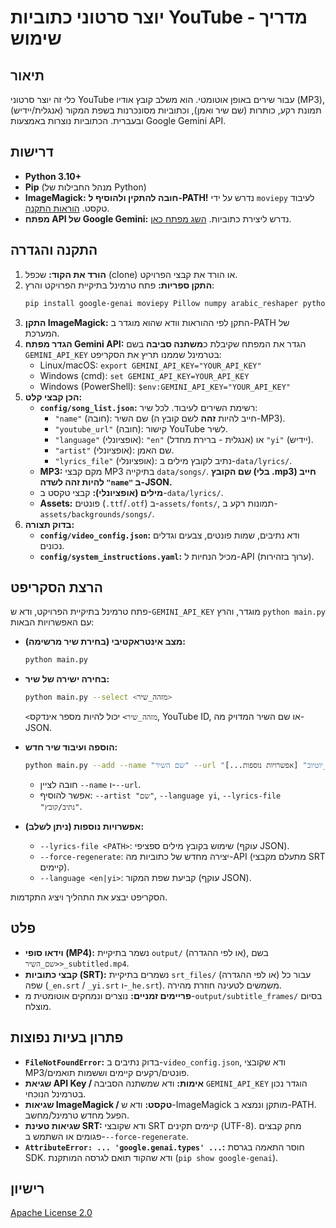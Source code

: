 # יוצר סרטוני כתוביות YouTube - מדריך שימוש

## תיאור

כלי זה יוצר סרטוני YouTube עבור שירים באופן אוטומטי. הוא משלב קובץ אודיו (MP3), תמונת רקע, כותרות (שם שיר ואמן), וכתוביות מסונכרנות בשפת המקור (אנגלית/יידיש) ובעברית. הכתוביות נוצרות באמצעות Google Gemini API.

## דרישות

*   **Python 3.10+**
*   **Pip** (מנהל החבילות של Python)
*   **ImageMagick:** **חובה להתקין ולהוסיף ל-PATH!** נדרש על ידי `moviepy` לעיבוד טקסט. [הוראות התקנה](https://imagemagick.org/script/download.php).
*   **מפתח API של Google Gemini:** נדרש ליצירת כתוביות. [השג מפתח כאן](https://aistudio.google.com/app/apikey).

## התקנה והגדרה

1.  **הורד את הקוד:** שכפל (clone) או הורד את קבצי הפרויקט.
2.  **התקן ספריות:** פתח טרמינל בתיקיית הפרויקט והרץ:
    ```bash
    pip install google-genai moviepy Pillow numpy arabic_reshaper python-bidi imageio imageio-ffmpeg PyYAML
    ```
3.  **התקן ImageMagick:** התקן לפי ההוראות וודא שהוא מוגדר ב-PATH של המערכת.
4.  **הגדר מפתח Gemini API:** הגדר את המפתח שקיבלת כ**משתנה סביבה** בשם `GEMINI_API_KEY` בטרמינל שממנו תריץ את הסקריפט:
    *   Linux/macOS: `export GEMINI_API_KEY="YOUR_API_KEY"`
    *   Windows (cmd): `set GEMINI_API_KEY=YOUR_API_KEY`
    *   Windows (PowerShell): `$env:GEMINI_API_KEY="YOUR_API_KEY"`
5.  **הכן קבצי קלט:**
    *   **`config/song_list.json`:** רשימת השירים לעיבוד. לכל שיר:
        *   `"name"` (חובה): שם השיר (חייב להיות **זהה** לשם קובץ ה-MP3).
        *   `"youtube_url"` (חובה): קישור YouTube לשיר.
        *   `"language"` (אופציונלי): `"en"` (אנגלית - ברירת מחדל) או `"yi"` (יידיש).
        *   `"artist"` (אופציונלי): שם האמן.
        *   `"lyrics_file"` (אופציונלי): נתיב לקובץ מילים ב-`data/lyrics/`.
    *   **MP3:** מקם קבצי MP3 בתיקייה `data/songs/`. **שם הקובץ (בלי .mp3) חייב להיות זהה לשדה `"name"` ב-JSON.**
    *   **מילים (אופציונלי):** קבצי טקסט ב-`data/lyrics/`.
    *   **Assets:** פונטים (`.ttf`/`.otf`) ב-`assets/fonts/`, תמונות רקע ב-`assets/backgrounds/songs/`.
6.  **בדוק תצורה:**
    *   **`config/video_config.json`:** ודא נתיבים, שמות פונטים, צבעים וגדלים נכונים.
    *   **`config/system_instructions.yaml`:** מכיל הנחיות ל-API (ערוך בזהירות).

## הרצת הסקריפט

פתח טרמינל בתיקיית הפרויקט, ודא ש-`GEMINI_API_KEY` מוגדר, והרץ `python main.py` עם האפשרויות הבאות:

*   **מצב אינטראקטיבי (בחירת שיר מרשימה):**
    ```bash
    python main.py
    ```

*   **בחירה ישירה של שיר:**
    ```bash
    python main.py --select <מזהה_שיר>
    ```
    `<מזהה_שיר>` יכול להיות מספר אינדקס, YouTube ID, או שם השיר המדויק מה-JSON.

*   **הוספה ועיבוד שיר חדש:**
    ```bash
    python main.py --add --name "שם השיר" --url "קישור_יוטיוב" [אפשרויות נוספות...]
    ```
    *   חובה לציין `--name` ו-`--url`.
    *   אפשר להוסיף: `--artist "שם"`, `--language yi`, `--lyrics-file "נתיב/קובץ"`.

*   **אפשרויות נוספות (ניתן לשלב):**
    *   `--lyrics-file <PATH>`: שימוש בקובץ מילים ספציפי (עוקף JSON).
    *   `--force-regenerate`: יצירה מחדש של כתוביות מה-API (מתעלם מקבצי SRT קיימים).
    *   `--language <en|yi>`: קביעת שפת המקור (עוקף JSON).

הסקריפט יבצע את התהליך ויציג התקדמות.

## פלט

*   **וידאו סופי (MP4):** נשמר בתיקיית `output/` (או לפי ההגדרה), בשם `<שם_השיר>_subtitled.mp4`.
*   **קבצי כתוביות (SRT):** נשמרים בתיקיית `srt_files/` (או לפי ההגדרה) עבור כל שפה (`_en.srt` / `_yi.srt` ו-`_he.srt`). משמשים לטעינה חוזרת מהירה.
*   **פריימים זמניים:** נוצרים ונמחקים אוטומטית מ-`output/subtitle_frames/` בסיום מוצלח.

## פתרון בעיות נפוצות

*   **`FileNotFoundError`:** בדוק נתיבים ב-`video_config.json`, ודא שקובצי MP3/פונטים/רקעים קיימים וששמות תואמים.
*   **שגיאת API Key / אימות:** ודא שמשתנה הסביבה `GEMINI_API_KEY` הוגדר נכון בטרמינל הנוכחי.
*   **שגיאות ImageMagick / טקסט:** ודא ש-ImageMagick מותקן ונמצא ב-PATH. הפעל מחדש טרמינל/מחשב.
*   **שגיאות טעינת SRT:** ודא שקובצי SRT קיימים תקינים (UTF-8). מחק קבצים פגומים או השתמש ב-`--force-regenerate`.
*   **`AttributeError: ... 'google.genai.types' ...`:** חוסר התאמה בגרסת SDK. ודא שהקוד תואם לגרסה המותקנת (`pip show google-genai`).

## רישיון

[Apache License 2.0](https://www.apache.org/licenses/LICENSE-2.0)
